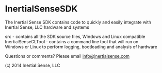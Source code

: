 # InertialSenseSDK
The Inertial Sense SDK contains code to quickly and easily integrate with Inertial Sense, LLC hardware and systems

src - contains all the SDK source files, Windows and Linux compatible
InertialSenseCLTool - contains a command line tool that will run on Windows or Linux to perform logging, bootloading and analysis of hardware

Questions or comments? Please email info@inertialsense.com

(c) 2014 Inertial Sense, LLC